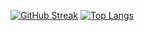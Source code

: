 [![GitHub Streak](https://streak-stats.demolab.com?user=BigLad23&theme=gruvbox_duo&hide_border=true&border_radius=0&date_format=M%20j%5B%2C%20Y%5D)](https://git.io/streak-stats)
[![Top Langs](https://github-readme-stats.vercel.app/api/top-langs/?username=BigLad23&hide=Shaderlab,HLSL,Hack&langs_count=8&layout=compact&hide_border=true&theme=dark&bg_color=0d1117)](https://github.com/anuraghazra/github-readme-stats)
